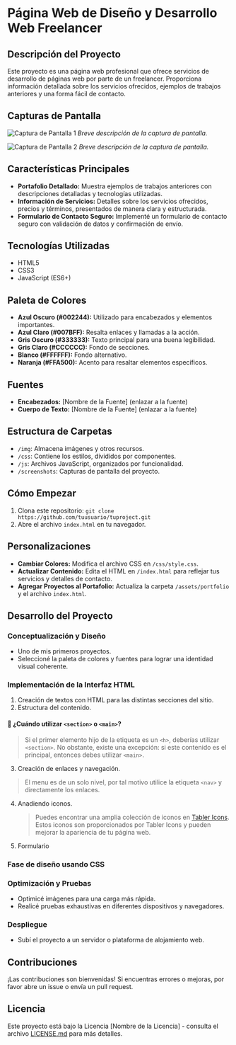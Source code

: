 # Página Web de Diseño y Desarrollo Web Freelancer

## Descripción del Proyecto

Este proyecto es una página web profesional que ofrece servicios de desarrollo de páginas web por parte de un freelancer. Proporciona información detallada sobre los servicios ofrecidos, ejemplos de trabajos anteriores y una forma fácil de contacto.

## Capturas de Pantalla

![Captura de Pantalla 1](/screenshots/screenshot1.png)
_Breve descripción de la captura de pantalla._

![Captura de Pantalla 2](/screenshots/screenshot2.png)
_Breve descripción de la captura de pantalla._

## Características Principales

- **Portafolio Detallado:** Muestra ejemplos de trabajos anteriores con descripciones detalladas y tecnologías utilizadas.
- **Información de Servicios:** Detalles sobre los servicios ofrecidos, precios y términos, presentados de manera clara y estructurada.
- **Formulario de Contacto Seguro:** Implementé un formulario de contacto seguro con validación de datos y confirmación de envío.

## Tecnologías Utilizadas

- HTML5
- CSS3
- JavaScript (ES6+)

## Paleta de Colores

- **Azul Oscuro (#002244):** Utilizado para encabezados y elementos importantes.
- **Azul Claro (#007BFF):** Resalta enlaces y llamadas a la acción.
- **Gris Oscuro (#333333):** Texto principal para una buena legibilidad.
- **Gris Claro (#CCCCCC):** Fondo de secciones.
- **Blanco (#FFFFFF):** Fondo alternativo.
- **Naranja (#FFA500):** Acento para resaltar elementos específicos.

## Fuentes

- **Encabezados:** [Nombre de la Fuente] (enlazar a la fuente)
- **Cuerpo de Texto:** [Nombre de la Fuente] (enlazar a la fuente)

## Estructura de Carpetas

- `/img`: Almacena imágenes y otros recursos.
- `/css`: Contiene los estilos, divididos por componentes.
- `/js`: Archivos JavaScript, organizados por funcionalidad.
- `/screenshots`: Capturas de pantalla del proyecto.

## Cómo Empezar

1. Clona este repositorio: `git clone https://github.com/tuusuario/tuproject.git`
2. Abre el archivo `index.html` en tu navegador.

## Personalizaciones

- **Cambiar Colores:** Modifica el archivo CSS en `/css/style.css`.
- **Actualizar Contenido:** Edita el HTML en `/index.html` para reflejar tus servicios y detalles de contacto.
- **Agregar Proyectos al Portafolio:** Actualiza la carpeta `/assets/portfolio` y el archivo `index.html`.

## Desarrollo del Proyecto

### Conceptualización y Diseño

- Uno de mis primeros proyectos.
- Seleccioné la paleta de colores y fuentes para lograr una identidad visual coherente.

### Implementación de la Interfaz HTML

1. Creación de textos con HTML para las distintas secciones del sitio.
2. Estructura del contenido.

#### 🔎 ¿Cuándo utilizar `<section>` o `<main>`?

> Si el primer elemento hijo de la etiqueta es un `<h>`, deberías utilizar `<section>`. No obstante, existe una excepción: si este contenido es el principal, entonces debes utilizar `<main>`.

3. Creación de enlaces y navegación.

> El menu es de un solo nivel, por tal motivo utilice la etiqueta `<nav>` y directamente los enlaces.

4. Anadiendo iconos.

   > Puedes encontrar una amplia colección de iconos en [Tabler Icons](https://tablericons.com/). Estos iconos son proporcionados por Tabler Icons y pueden mejorar la apariencia de tu página web.

5. Formulario

### Fase de diseño usando CSS

### Optimización y Pruebas

- Optimicé imágenes para una carga más rápida.
- Realicé pruebas exhaustivas en diferentes dispositivos y navegadores.

### Despliegue

- Subí el proyecto a un servidor o plataforma de alojamiento web.

## Contribuciones

¡Las contribuciones son bienvenidas! Si encuentras errores o mejoras, por favor abre un issue o envía un pull request.

## Licencia

Este proyecto está bajo la Licencia [Nombre de la Licencia] - consulta el archivo [LICENSE.md](LICENSE.md) para más detalles.
